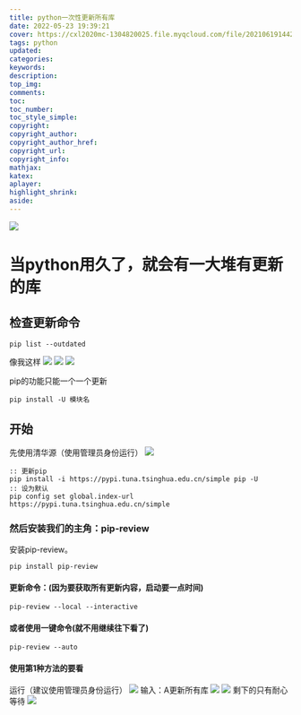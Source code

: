 ```yaml
---
title: python一次性更新所有库
date: 2022-05-23 19:39:21
cover: https://cxl2020mc-1304820025.file.myqcloud.com/file/20210619144236.jpeg
tags: python
updated:
categories:
keywords:
description:
top_img:
comments:
toc:
toc_number:
toc_style_simple:
copyright:
copyright_author:
copyright_author_href:
copyright_url:
copyright_info:
mathjax:
katex:
aplayer:
highlight_shrink:
aside:
---
```


![](https://cxl2020mc-1304820025.file.myqcloud.com/file/20210619144249.jpeg)
# 当python用久了，就会有一大堆有更新的库
## 检查更新命令
```
pip list --outdated
```
像我这样
![](https://cxl2020mc-1304820025.file.myqcloud.com/file/20210619142223.png)
![](https://cxl2020mc-1304820025.file.myqcloud.com/file/20210619142316.png)
![](https://cxl2020mc-1304820025.file.myqcloud.com/file/20210619142345.png)

pip的功能只能一个一个更新
```
pip install -U 模块名
```

## 开始
先使用清华源（使用管理员身份运行）
[![](https://cxl2020mc-1304820025.file.myqcloud.com/file/20210619144441.png)](https://mirrors.tuna.tsinghua.edu.cn/help/pypi/)
```
:: 更新pip
pip install -i https://pypi.tuna.tsinghua.edu.cn/simple pip -U
:: 设为默认
pip config set global.index-url https://pypi.tuna.tsinghua.edu.cn/simple
```
### 然后安装我们的主角：pip-review
安装pip-review。
```
pip install pip-review
```
#### 更新命令：(因为要获取所有更新内容，启动要一点时间)
```
pip-review --local --interactive
```
#### 或者使用一键命令(就不用继续往下看了)
```
pip-review --auto
```
#### 使用第1种方法的要看
运行（建议使用管理员身份运行）
![](https://cxl2020mc-1304820025.file.myqcloud.com/file/20210619143505.png)
输入：A更新所有库
![](https://cxl2020mc-1304820025.file.myqcloud.com/file/20210619143610.png)
![](https://cxl2020mc-1304820025.file.myqcloud.com/file/20210619143729.png)
剩下的只有耐心等待
![](https://cxl2020mc-1304820025.file.myqcloud.com/file/gq.gif)

